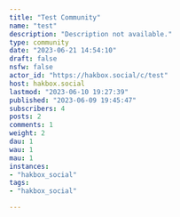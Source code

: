 ```yaml
---
title: "Test Community" 
name: "test"
description: "Description not available."
type: community
date: "2023-06-21 14:54:10"
draft: false
nsfw: false
actor_id: "https://hakbox.social/c/test"
host: hakbox.social
lastmod: "2023-06-10 19:27:39"
published: "2023-06-09 19:45:47"
subscribers: 4
posts: 2
comments: 1
weight: 2
dau: 1
wau: 1
mau: 1
instances:
- "hakbox_social"
tags: 
- "hakbox_social"

---
```

